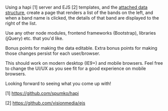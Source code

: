 Using a hapi [1] server and EJS [2] templates, and the [attached data structure](./bands.json), create a page that renders a list of the bands on the left, and when a band name is clicked, the details of that band are displayed to the right of the list.

Use any other node modules, frontend frameworks (Bootstrap), libraries (jQuery) etc. that you'd like.

Bonus points for making the data editable. Extra bonus points for making those changes persist for each user/browser.

This should work on modern desktop (IE9+) and mobile browsers. Feel free to change the UI/UX as you see fit for a good experience on mobile browsers.

Looking forward to seeing what you come up with!

[1] https://github.com/spumko/hapi

[2] https://github.com/visionmedia/ejs
